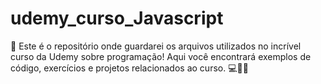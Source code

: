 # udemy_curso_Javascript
🚀 Este é o repositório onde guardarei os arquivos utilizados no incrível curso da Udemy sobre programação! Aqui você encontrará exemplos de código, exercícios e projetos relacionados ao curso. 💻👩‍💻
